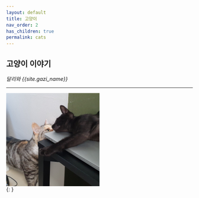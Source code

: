 ```yaml
---
layout: default
title: 고양이
nav_order: 2
has_children: true
permalink: cats
---
```


## 고양이 이야기
*달리와 {{site.gazi_name}}*

---
<style>
  img{width: 50%;display:table;}
</style>

![](/assets/images/cats/dalee_gazi_main.jpeg){: }